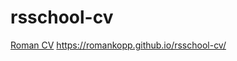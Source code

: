 # rsschool-cv
[Roman CV](https://RomanKopp.github.io/rsschool-cv/cv)
https://romankopp.github.io/rsschool-cv/

